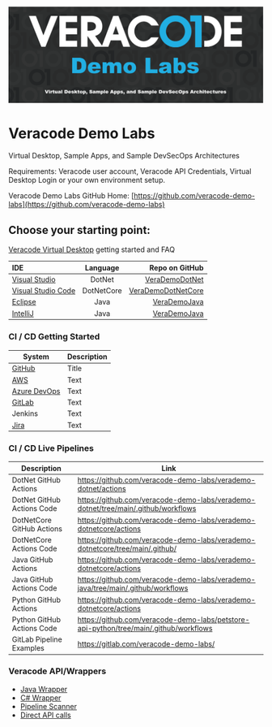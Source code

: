 ![Veracode Demo Labs](/images/veracode-demo-labs-banner.png)

# Veracode Demo Labs
Virtual Desktop, Sample Apps, and Sample DevSecOps Architectures

Requirements: Veracode user account, Veracode API Credentials, Virtual Desktop Login or your own environment setup.

Veracode Demo Labs GitHub Home: [https://github.com/veracode-demo-labs](https://github.com/veracode-demo-labs)

## Choose your starting point:

[Veracode Virtual Desktop](/docs/Veracode-Virtual-Desktop/VVD.md) getting started and FAQ

| IDE      |  Language | Repo on GitHub     |
| :---        |    :----:   |          ---: |
| [Visual Studio](/docs/IDEs/Visual-Studio-2022.md)     | DotNet       | [VeraDemoDotNet](https://github.com/veracode-demo-labs/verademo-dotnet)   |
| [Visual Studio Code](/docs/IDEs/Visual-Studio-Code.md)   | DotNetCore        | [VeraDemoDotNetCore](https://github.com/veracode-demo-labs/verademo-dotnetcore)     |
| [Eclipse](/docs/IDEs/Eclipse.md)   | Java        | [VeraDemoJava](https://github.com/veracode-demo-labs/verademo-java)      |
| [IntelliJ](/docs/IDEs/IntelliJ.md)   | Java        | [VeraDemoJava](https://github.com/veracode-demo-labs/verademo-java)      |


### CI / CD Getting Started

| System | Description |
| --- | ----------- |
| [GitHub](/docs/CI-CD/GitHub.md) | Title |
| [AWS](/docs/CI-CD/AWS.md) | Text |
| [Azure DevOps](/docs/CI-CD/AzureDevOps.md) | Text |
| [GitLab](/docs/CI-CD/GitLab.md) | Text |
| Jenkins | Text |
| [Jira](/docs/CI-CD/JIRA.md) | Text |


### CI / CD Live Pipelines

| Description | Link |
| --- | ----------- |
| DotNet GitHub Actions | https://github.com/veracode-demo-labs/verademo-dotnet/actions
| DotNet GitHub Actions Code | https://github.com/veracode-demo-labs/verademo-dotnet/tree/main/.github/workflows
| DotNetCore GitHub Actions | https://github.com/veracode-demo-labs/verademo-dotnetcore/actions
| DotNetCore Actions Code  | https://github.com/veracode-demo-labs/verademo-dotnetcore/tree/main/.github/
| Java GitHub Actions | https://github.com/veracode-demo-labs/verademo-dotnetcore/actions
| Java GitHub Actions Code | https://github.com/veracode-demo-labs/verademo-java/tree/main/.github/workflows
| Python GitHub Actions | https://github.com/veracode-demo-labs/verademo-dotnetcore/actions
| Python GitHub Actions Code | https://github.com/veracode-demo-labs/petstore-api-python/tree/main/.github/workflows
| GitLab Pipeline Examples | https://gitlab.com/veracode-demo-labs/





### Veracode API/Wrappers
  * [Java Wrapper](/docs/Veracode-API-wrappers/API-wrappers.md)
  * [C# Wrapper](/docs/Veracode-API-wrappers/API-wrappers.md)
  * [Pipeline Scanner](/docs/Veracode-API-wrappers/API-wrappers.md)
  * [Direct API calls](/docs/Veracode-API-wrappers/API-wrappers.md)
